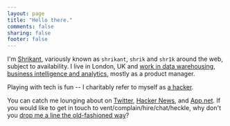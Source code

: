```yaml
---
layout: page
title: "Hello there."
comments: false
sharing: false
footer: false
---
```


I'm [Shrikant](https://about.me/shrik), variously known as `shrikant`, `shrik` and `shr1k` around the web, subject to availability. I live in London, UK and [work in data warehousing, business intelligence and analytics](http://uk.linkedin.com/in/shrikantn/), mostly as a product manager.

Playing with tech is fun -- I charitably refer to myself as [a hacker](http://www.catb.org/esr/faqs/hacker-howto.html#what_is).

You can catch me lounging about on [Twitter](https://twitter.com/shr1k), [Hacker News](https://news.ycombinator.com/user?id=shrikant), and [App.net](https://alpha.app.net/shrik). If you would like to get in touch to vent/complain/hire/chat/heckle, why don't you [drop me a line the old-fashioned way](http://scr.im/shr1k)?
